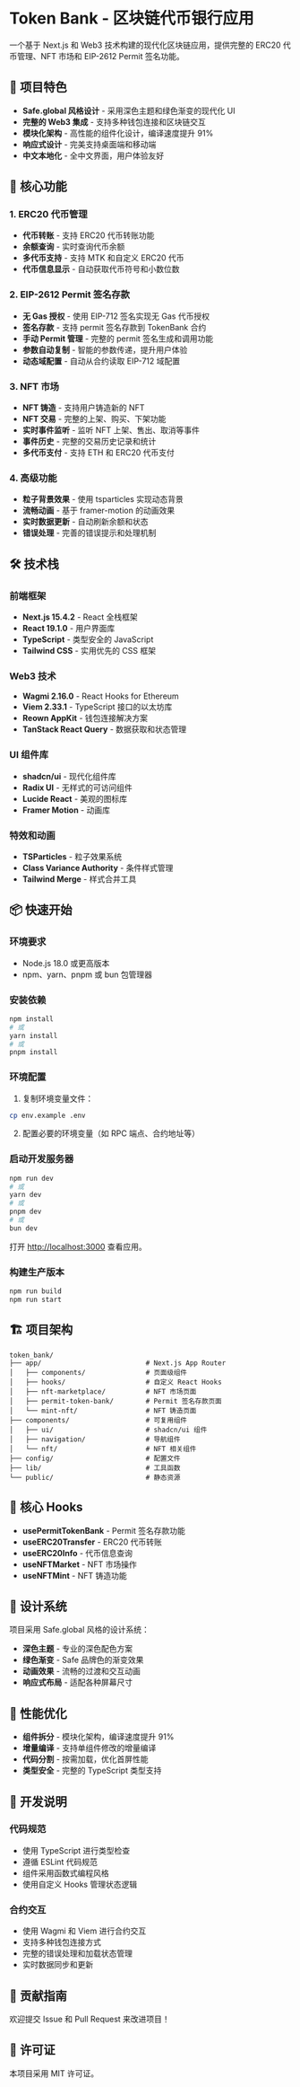 # Token Bank - 区块链代币银行应用

一个基于 Next.js 和 Web3 技术构建的现代化区块链应用，提供完整的 ERC20 代币管理、NFT 市场和 EIP-2612 Permit 签名功能。

## 🌟 项目特色

- **Safe.global 风格设计** - 采用深色主题和绿色渐变的现代化 UI
- **完整的 Web3 集成** - 支持多种钱包连接和区块链交互
- **模块化架构** - 高性能的组件化设计，编译速度提升 91%
- **响应式设计** - 完美支持桌面端和移动端
- **中文本地化** - 全中文界面，用户体验友好

## 🚀 核心功能

### 1. ERC20 代币管理
- **代币转账** - 支持 ERC20 代币转账功能
- **余额查询** - 实时查询代币余额
- **多代币支持** - 支持 MTK 和自定义 ERC20 代币
- **代币信息显示** - 自动获取代币符号和小数位数

### 2. EIP-2612 Permit 签名存款
- **无 Gas 授权** - 使用 EIP-712 签名实现无 Gas 代币授权
- **签名存款** - 支持 permit 签名存款到 TokenBank 合约
- **手动 Permit 管理** - 完整的 permit 签名生成和调用功能
- **参数自动复制** - 智能的参数传递，提升用户体验
- **动态域配置** - 自动从合约读取 EIP-712 域配置

### 3. NFT 市场
- **NFT 铸造** - 支持用户铸造新的 NFT
- **NFT 交易** - 完整的上架、购买、下架功能
- **实时事件监听** - 监听 NFT 上架、售出、取消等事件
- **事件历史** - 完整的交易历史记录和统计
- **多代币支付** - 支持 ETH 和 ERC20 代币支付

### 4. 高级功能
- **粒子背景效果** - 使用 tsparticles 实现动态背景
- **流畅动画** - 基于 framer-motion 的动画效果
- **实时数据更新** - 自动刷新余额和状态
- **错误处理** - 完善的错误提示和处理机制

## 🛠 技术栈

### 前端框架
- **Next.js 15.4.2** - React 全栈框架
- **React 19.1.0** - 用户界面库
- **TypeScript** - 类型安全的 JavaScript
- **Tailwind CSS** - 实用优先的 CSS 框架

### Web3 技术
- **Wagmi 2.16.0** - React Hooks for Ethereum
- **Viem 2.33.1** - TypeScript 接口的以太坊库
- **Reown AppKit** - 钱包连接解决方案
- **TanStack React Query** - 数据获取和状态管理

### UI 组件库
- **shadcn/ui** - 现代化组件库
- **Radix UI** - 无样式的可访问组件
- **Lucide React** - 美观的图标库
- **Framer Motion** - 动画库

### 特效和动画
- **TSParticles** - 粒子效果系统
- **Class Variance Authority** - 条件样式管理
- **Tailwind Merge** - 样式合并工具

## 📦 快速开始

### 环境要求
- Node.js 18.0 或更高版本
- npm、yarn、pnpm 或 bun 包管理器

### 安装依赖
```bash
npm install
# 或
yarn install
# 或
pnpm install
```

### 环境配置
1. 复制环境变量文件：
```bash
cp env.example .env
```

2. 配置必要的环境变量（如 RPC 端点、合约地址等）

### 启动开发服务器
```bash
npm run dev
# 或
yarn dev
# 或
pnpm dev
# 或
bun dev
```

打开 [http://localhost:3000](http://localhost:3000) 查看应用。

### 构建生产版本
```bash
npm run build
npm run start
```

## 🏗 项目架构

```
token_bank/
├── app/                          # Next.js App Router
│   ├── components/               # 页面级组件
│   ├── hooks/                    # 自定义 React Hooks
│   ├── nft-marketplace/          # NFT 市场页面
│   ├── permit-token-bank/        # Permit 签名存款页面
│   └── mint-nft/                 # NFT 铸造页面
├── components/                   # 可复用组件
│   ├── ui/                       # shadcn/ui 组件
│   ├── navigation/               # 导航组件
│   └── nft/                      # NFT 相关组件
├── config/                       # 配置文件
├── lib/                          # 工具函数
└── public/                       # 静态资源
```

## 🔧 核心 Hooks

- **usePermitTokenBank** - Permit 签名存款功能
- **useERC20Transfer** - ERC20 代币转账
- **useERC20Info** - 代币信息查询
- **useNFTMarket** - NFT 市场操作
- **useNFTMint** - NFT 铸造功能

## 🎨 设计系统

项目采用 Safe.global 风格的设计系统：
- **深色主题** - 专业的深色配色方案
- **绿色渐变** - Safe 品牌色的渐变效果
- **动画效果** - 流畅的过渡和交互动画
- **响应式布局** - 适配各种屏幕尺寸

## 🚀 性能优化

- **组件拆分** - 模块化架构，编译速度提升 91%
- **增量编译** - 支持单组件修改的增量编译
- **代码分割** - 按需加载，优化首屏性能
- **类型安全** - 完整的 TypeScript 类型支持

## 📝 开发说明

### 代码规范
- 使用 TypeScript 进行类型检查
- 遵循 ESLint 代码规范
- 组件采用函数式编程风格
- 使用自定义 Hooks 管理状态逻辑

### 合约交互
- 使用 Wagmi 和 Viem 进行合约交互
- 支持多种钱包连接方式
- 完整的错误处理和加载状态管理
- 实时数据同步和更新

## 🤝 贡献指南

欢迎提交 Issue 和 Pull Request 来改进项目！

## 📄 许可证

本项目采用 MIT 许可证。
